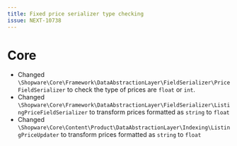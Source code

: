 ```yaml
---
title: Fixed price serializer type checking
issue: NEXT-10738
---
```

# Core

* Changed `\Shopware\Core\Framework\DataAbstractionLayer\FieldSerializer\PriceFieldSerializer` to check the type of prices are `float` or `int`.
* Changed `\Shopware\Core\Framework\DataAbstractionLayer\FieldSerializer\ListingPriceFieldSerializer` to transform prices formatted as `string` to `float`
* Changed `\Shopware\Core\Content\Product\DataAbstractionLayer\Indexing\ListingPriceUpdater` to transform prices formatted as `string` to `float`
